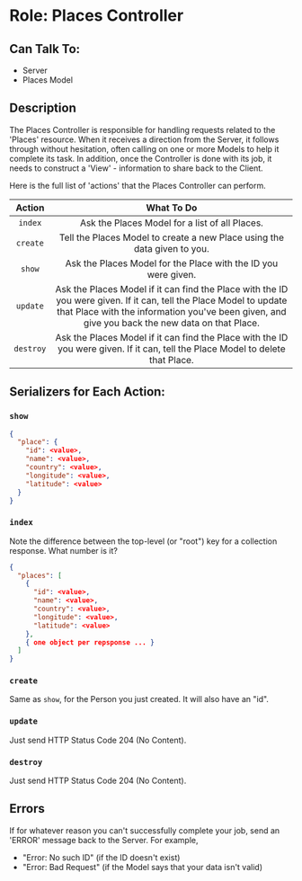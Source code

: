 # Role: Places Controller

## Can Talk To:

-   Server
-   Places Model

## Description

The Places Controller is responsible for handling requests related to the
'Places' resource. When it receives a direction from the Server, it follows
through without hesitation, often calling on one or more Models to help it
complete its task. In addition, once the Controller is done with its job, it
needs to construct a 'View' - information to share back to the Client.

Here is the full list of 'actions' that the Places Controller can perform.

|  Action   |                                                                                                      What To Do                                                                                                      |
|:---------:|:--------------------------------------------------------------------------------------------------------------------------------------------------------------------------------------------------------------------:|
|  `index`  |                                                                                    Ask the Places Model for a list of all Places.                                                                                    |
| `create`  |                                                                       Tell the Places Model to create a new Place using the data given to you.                                                                       |
|  `show`   |                                                                            Ask the Places Model for the Place with the ID you were given.                                                                            |
| `update`  | Ask the Places Model if it can find the Place with the ID you were given. If it can, tell the Place Model to update that Place with the information you've been given, and give you back the new data on that Place. |
| `destroy` |                                           Ask the Places Model if it can find the Place with the ID you were given. If it can, tell the Place Model to delete that Place.                                            |

## Serializers for Each Action:

### `show`

```json
{
  "place": {
    "id": <value>,
    "name": <value>,
    "country": <value>,
    "longitude": <value>,
    "latitude": <value>
  }
}
```

### `index`

Note the difference between the top-level (or "root") key for a collection
response. What number is it?

```json
{
  "places": [
    {
      "id": <value>,
      "name": <value>,
      "country": <value>,
      "longitude": <value>,
      "latitude": <value>
    },
    { one object per repsponse ... }
  ]
}
```

### `create`

Same as `show`, for the Person you just created. It will also have an "id".

### `update`

Just send HTTP Status Code 204 (No Content).

### `destroy`

Just send HTTP Status Code 204 (No Content).

## Errors

If for whatever reason you can't successfully complete your job, send an
'ERROR' message back to the Server. For example,

-   "Error: No such ID" (if the ID doesn't exist)
-   "Error: Bad Request" (if the Model says that your data isn't valid)
